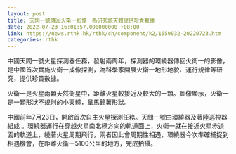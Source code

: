 ```yaml
---
layout: post
title: 天問一號傳回火衛一影像　為研究該天體提供珍貴數據
date: 2022-07-23 16:01:57.000000000 +08:00
link: https://news.rthk.hk/rthk/ch/component/k2/1659032-20220723.htm
categories: rthk
---
```


中國天問一號火星探測器任務，發射兩周年，探測器的環繞器傳回火衛一的影像，是中國首次實施火衛一成像探測，為科學家開展火衛一地形地貌、運行規律等研究，提供珍貴數據。 

火衛一是火星兩顆天然衛星中，距離火星較接近及較大的一顆。圖像顯示，火衛一是一顆形狀不規則的小天體，呈馬鈴薯形狀。

中國前年7月23日，開啟首次自主火星探測任務。天問一號由環繞器及著陸巡視器組成 。環繞器運行在穿越火星南北極方向的軌道面上，火衛一就在接近火星赤道面的軌道上，繞著火星周期飛行，兩者因此會周期性相遇，環繞器今次準確捕捉到相遇機會，在距離火衛一5100公里的地方，完成拍攝。
